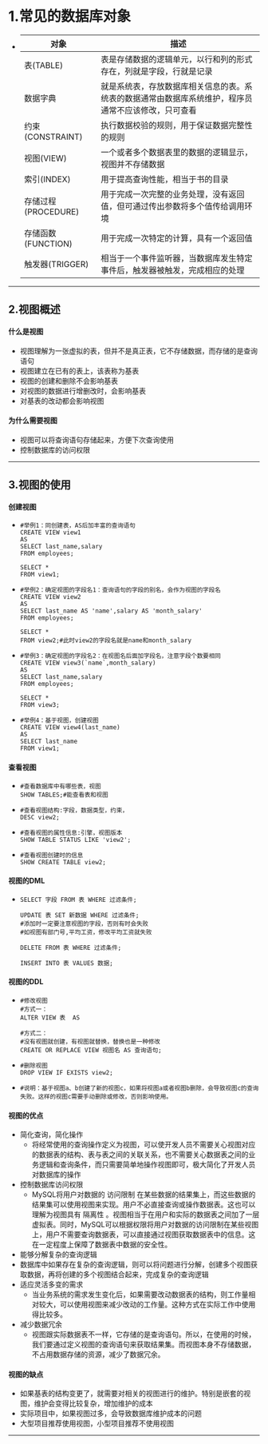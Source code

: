 # 1.常见的数据库对象



- | 对象                | 描述                                                         |
  | ------------------- | ------------------------------------------------------------ |
  | 表(TABLE)           | 表是存储数据的逻辑单元，以行和列的形式存在，列就是字段，行就是记录 |
  | 数据字典            | 就是系统表，存放数据库相关信息的表。系统表的数据通常由数据库系统维护，程序员通常不应该修改，只可查看 |
  | 约束(CONSTRAINT)    | 执行数据校验的规则，用于保证数据完整性的规则                 |
  | 视图(VIEW)          | 一个或者多个数据表里的数据的逻辑显示，视图并不存储数据       |
  | 索引(INDEX)         | 用于提高查询性能，相当于书的目录                             |
  | 存储过程(PROCEDURE) | 用于完成一次完整的业务处理，没有返回值，但可通过传出参数将多个值传给调用环境 |
  | 存储函数(FUNCTION)  | 用于完成一次特定的计算，具有一个返回值                       |
  | 触发器(TRIGGER)     | 相当于一个事件监听器，当数据库发生特定事件后，触发器被触发，完成相应的处理 |

------

## 2.视图概述

#### 什么是视图

- 视图理解为一张虚拟的表，但并不是真正表，它不存储数据，而存储的是查询语句
- 视图建立在已有的表上，该表称为基表
- 视图的创建和删除不会影响基表
- 对视图的数据进行增删改时，会影响基表
- 对基表的改动都会影响视图

#### 为什么需要视图

- 视图可以将查询语句存储起来，方便下次查询使用
- 控制数据库的访问权限

------

## 3.视图的使用

#### 创建视图

- ```mysql
  #举例1：同创建表，AS后加丰富的查询语句
  CREATE VIEW view1
  AS
  SELECT last_name,salary
  FROM employees;
  
  SELECT *
  FROM view1;
  ```

- ```mysql
  #举例2：确定视图的字段名1：查询语句的字段的别名，会作为视图的字段名
  CREATE VIEW view2
  AS
  SELECT last_name AS 'name',salary AS 'month_salary'
  FROM employees;
  
  SELECT *
  FROM view2;#此时view2的字段名就是name和month_salary
  ```

- ```mysql
  #举例3：确定视图的字段名2：在视图名后面加字段名，注意字段个数要相同
  CREATE VIEW view3(`name`,month_salary)
  AS
  SELECT last_name,salary
  FROM employees;
  
  SELECT *
  FROM view3;
  ```

- ```mysql
  #举例4：基于视图，创建视图
  CREATE VIEW view4(last_name)
  AS
  SELECT last_name
  FROM view1;
  ```

#### 查看视图

- ```mysql
  #查看数据库中有哪些表，视图
  SHOW TABLES;#能查看表和视图
  ```

- ```mysql
  #查看视图结构:字段，数据类型，约束，
  DESC view2;
  ```

- ```mysql
  #查看视图的属性信息:引擎，视图版本
  SHOW TABLE STATUS LIKE 'view2';
  ```

- ```mysql
  #查看视图创建时的信息
  SHOW CREATE TABLE view2;
  ```

#### 视图的DML

- ```mysql
  SELECT 字段 FROM 表 WHERE 过滤条件;
  
  UPDATE 表 SET 新数据 WHERE 过滤条件;
  #添加时一定要注意视图的字段，否则有时会失败
  #如视图有部门号,平均工资，修改平均工资就失败
  
  DELETE FROM 表 WHERE 过滤条件;
  
  INSERT INTO 表 VALUES 数据;
  ```

#### 视图的DDL

- ```mysql
  #修改视图
  #方式一：
  ALTER VIEW 表  AS
  
  #方式二：
  #没有视图就创建，有视图就替换，替换也是一种修改
  CREATE OR REPLACE VIEW 视图名 AS 查询语句;
  ```

- ```mysql
  #删除视图
  DROP VIEW IF EXISTS view2;
  ```

- ```mysql
  #说明：基于视图a、b创建了新的视图c，如果将视图a或者视图b删除，会导致视图c的查询失败。这样的视图c需要手动删除或修改，否则影响使用。
  ```

#### 视图的优点

- 简化查询，简化操作
  - 将经常使用的查询操作定义为视图，可以使开发人员不需要关心视图对应的数据表的结构、表与表之间的关联关系，也不需要关心数据表之间的业务逻辑和查询条件，而只需要简单地操作视图即可，极大简化了开发人员对数据库的操作
- 控制数据库访问权限
  - MySQL将用户对数据的 访问限制 在某些数据的结果集上，而这些数据的结果集可以使用视图来实现。用户不必直接查询或操作数据表。这也可以理解为视图具有 隔离性 。视图相当于在用户和实际的数据表之间加了一层虚拟表。同时，MySQL可以根据权限将用户对数据的访问限制在某些视图上，用户不需要查询数据表，可以直接通过视图获取数据表中的信息。这在一定程度上保障了数据表中数据的安全性。
-  能够分解复杂的查询逻辑
  - 数据库中如果存在复杂的查询逻辑，则可以将问题进行分解，创建多个视图获取数据，再将创建的多个视图结合起来，完成复杂的查询逻辑
- 适应灵活多变的需求
  - 当业务系统的需求发生变化后，如果需要改动数据表的结构，则工作量相对较大，可以使用视图来减少改动的工作量。这种方式在实际工作中使用得比较多。
- 减少数据冗余
  - 视图跟实际数据表不一样，它存储的是查询语句。所以，在使用的时候，我们要通过定义视图的查询语句来获取结果集。而视图本身不存储数据，不占用数据存储的资源，减少了数据冗余。

#### 视图的缺点

- 如果基表的结构变更了，就需要对相关的视图进行的维护。特别是嵌套的视图，维护会变得比较复杂，增加维护的成本
- 实际项目中，如果视图过多，会导致数据库维护成本的问题
- 大型项目推荐使用视图，小型项目推荐不使用视图

------

